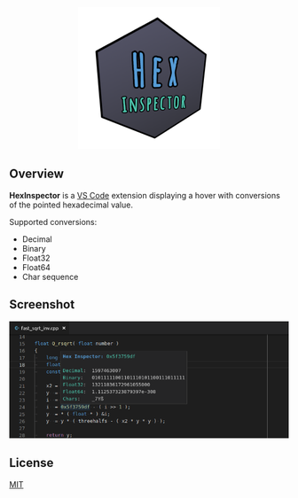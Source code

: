 <div align='center'>
  <img src='images/icon.png'>
</div>

## Overview

**HexInspector** is a [VS Code] extension displaying a hover with conversions of the pointed hexadecimal value.

Supported conversions:
  - Decimal
  - Binary
  - Float32
  - Float64
  - Char sequence

## Screenshot

![](images/screenshot.png)

## License

[MIT]



[VS Code]: https://code.visualstudio.com/
[MIT]: LICENSE
